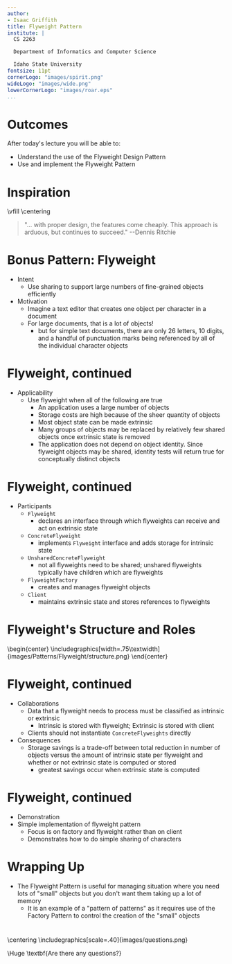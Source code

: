 ```yaml
---
author:
- Isaac Griffith
title: Flyweight Pattern
institute: |
  CS 2263

  Department of Informatics and Computer Science

  Idaho State University
fontsize: 11pt
cornerLogo: "images/spirit.png"
wideLogo: "images/wide.png"
lowerCornerLogo: "images/roar.eps"
...
```


# Outcomes

After today's lecture you will be able to:

* Understand the use of the Flyweight Design Pattern
* Use and implement the Flyweight Pattern

# Inspiration

\vfill
\centering

> "... with proper design, the features come cheaply. This approach is arduous, but continues to succeed." --Dennis Ritchie

# Bonus Pattern: Flyweight

* Intent
  - Use sharing to support large numbers of fine-grained objects efficiently
* Motivation
  - Imagine a text editor that creates one object per character in a document
  - For large documents, that is a lot of objects!
    * but for simple text documents, there are only 26 letters, 10 digits, and a handful of punctuation marks being referenced by all of the individual character objects

# Flyweight, continued

* Applicability
  - Use flyweight when all of the following are true
    - An application uses a large number of objects
    - Storage costs are high because of the sheer quantity of objects
    - Most object state can be made extrinsic
    - Many groups of objects may be replaced by relatively few shared objects once extrinsic state is removed
    - The application does not depend on object identity. Since flyweight objects may be shared, identity tests will return true for conceptually distinct objects

# Flyweight, continued

* Participants
  - `Flyweight`
    * declares an interface through which flyweights can receive and act on extrinsic state
  - `ConcreteFlyweight`
    * implements `Flyweight` interface and adds storage for intrinsic state
  - `UnsharedConcreteFlyweight`
    * not all flyweights need to be shared; unshared flyweights typically have children which are flyweights
  - `FlyweightFactory`
    * creates and manages flyweight objects
  - `Client`
    * maintains extrinsic state and stores references to flyweights

# Flyweight's Structure and Roles

\begin{center}
\includegraphics[width=.75\textwidth]{images/Patterns/Flyweight/structure.png}
\end{center}

# Flyweight, continued

* Collaborations
  - Data that a flyweight needs to process must be classified as intrinsic or extrinsic
    * Intrinsic is stored with flyweight; Extrinsic is stored with client
  - Clients should not instantiate `ConcreteFlyweights` directly
* Consequences
  - Storage savings is a trade-off between total reduction in number of objects versus the amount of intrinsic state per flyweight and whether or not extrinsic state is computed or stored
    - greatest savings occur when extrinsic state is computed

# Flyweight, continued

* Demonstration
* Simple implementation of flyweight pattern
  - Focus is on factory and flyweight rather than on client
  - Demonstrates how to do simple sharing of characters

# Wrapping Up

* The Flyweight Pattern is useful for managing situation where you need lots of "small" objects but you don't want them taking up a lot of memory
  - It is an example of a "pattern of patterns" as it requires use of the Factory Pattern to control the creation of the "small" objects

#

\centering
\includegraphics[scale=.40]{images/questions.png}

\Huge \textbf{Are there any questions?}
